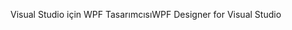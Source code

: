 <span data-ttu-id="8c652-101">Visual Studio için WPF Tasarımcısı</span><span class="sxs-lookup"><span data-stu-id="8c652-101">WPF Designer for Visual Studio</span></span>